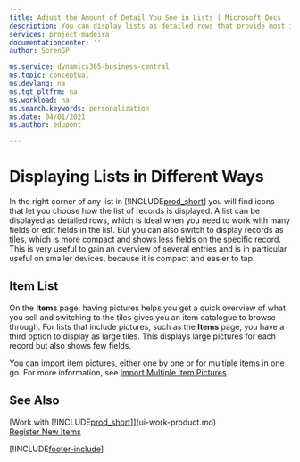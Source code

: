```yaml
---
title: Adjust the Amount of Detail You See in Lists | Microsoft Docs
description: You can display lists as detailed rows that provide most information, or as tiles that are easy to visually scan and may include picture thumbnails.
services: project-madeira
documentationcenter: ''
author: SorenGP

ms.service: dynamics365-business-central
ms.topic: conceptual
ms.devlang: na
ms.tgt_pltfrm: na
ms.workload: na
ms.search.keywords: personalization
ms.date: 04/01/2021
ms.author: edupont

---
```

# Displaying Lists in Different Ways
In the right corner of any list in [!INCLUDE[prod_short](includes/prod_short.md)] you will find icons that let you choose how the list of records is displayed. A list can be displayed as detailed rows, which is ideal when you need to work with many fields or edit fields in the list. But you can also switch to display records as tiles, which is more compact and shows less fields on the specific record. This is very useful to gain an overview of several entries and is in particular useful on smaller devices, because it is compact and easier to tap.

## Item List
On the **Items** page, having pictures helps you get a quick overview of what you sell and switching to the tiles gives you an item catalogue to browse through. For lists that include pictures, such as the **Items** page, you have a third option to display as large tiles. This displays large pictures for each record but also shows few fields.

You can import item pictures, either one by one or for multiple items in one go. For more information, see [Import Multiple Item Pictures](inventory-how-import-item-pictures.md).  

## See Also
[Work with [!INCLUDE[prod_short](includes/prod_short.md)]](ui-work-product.md)  
[Register New Items](inventory-how-register-new-items.md)  


[!INCLUDE[footer-include](includes/footer-banner.md)]